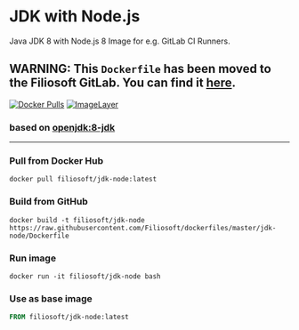 # JDK with Node.js
Java JDK 8 with Node.js 8 Image for e.g. GitLab CI Runners.

## WARNING: This `Dockerfile` has been moved to the Filiosoft GitLab. You can find it [here](https://developers.filiosoft.com/docker/jdk-node). 

[![Docker Pulls](https://img.shields.io/docker/pulls/filiosoft/jdk-node.svg?style=flat-square)](https://hub.docker.com/r/filiosoft/jdk-node/)
[![ImageLayer](https://badge.imagelayers.io/filiosoft/jdk-node:latest.svg)](https://imagelayers.io/?images=filiosoft/jdk-node:latest)

### based on [openjdk:8-jdk](https://hub.docker.com/_/openjdk/)
----
### Pull from Docker Hub
```
docker pull filiosoft/jdk-node:latest
```

### Build from GitHub
```
docker build -t filiosoft/jdk-node https://raw.githubusercontent.com/Filiosoft/dockerfiles/master/jdk-node/Dockerfile
```

### Run image
```
docker run -it filiosoft/jdk-node bash
```

### Use as base image
```Dockerfile
FROM filiosoft/jdk-node:latest
```